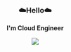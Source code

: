 **<h3 align="center">☁️Hello☁️</h3>**
**<div align="center">I'm Cloud Engineer</div>**

<p align="center" display="inline-block">
  <img src="https://img.shields.io/badge/AWS-232F3E?style=for-the-badge&logo=Amazon AWS&logoColor=white"><br>
</p>
